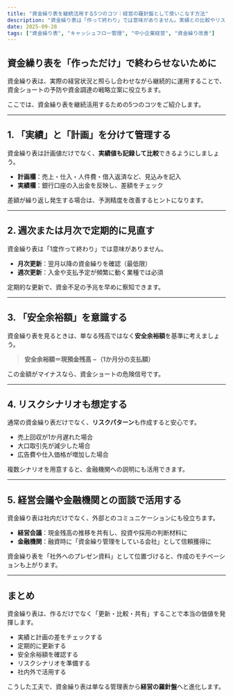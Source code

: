 ```yaml
---
title: "資金繰り表を継続活用する5つのコツ｜経営の羅針盤として使いこなす方法"
description: "資金繰り表は「作って終わり」では意味がありません。実績との比較やリスクシナリオの作成など、継続的に活用するための5つのコツを解説します。"
date: 2025-09-28
tags: ["資金繰り表", "キャッシュフロー管理", "中小企業経営", "資金繰り改善"]
---
```


## 資金繰り表を「作っただけ」で終わらせないために

資金繰り表は、実際の経営状況と照らし合わせながら継続的に運用することで、  
資金ショートの予防や資金調達の戦略立案に役立ちます。  

ここでは、資金繰り表を継続活用するための5つのコツをご紹介します。  

---

## 1. 「実績」と「計画」を分けて管理する

資金繰り表は計画値だけでなく、**実績値も記録して比較**できるようにしましょう。  

- **計画欄**：売上・仕入・人件費・借入返済など、見込みを記入  
- **実績欄**：銀行口座の入出金を反映し、差額をチェック  

差額が繰り返し発生する場合は、予測精度を改善するヒントになります。  

---

## 2. 週次または月次で定期的に見直す

資金繰り表は「1度作って終わり」では意味がありません。  

- **月次更新**：翌月以降の資金繰りを確認（最低限）  
- **週次更新**：入金や支払予定が頻繁に動く業種では必須  

定期的な更新で、資金不足の予兆を早めに察知できます。  

---

## 3. 「安全余裕額」を意識する

資金繰り表を見るときは、単なる残高ではなく**安全余裕額**を基準に考えましょう。  

> **安全余裕額＝現預金残高 −（1か月分の支払額）**

この金額がマイナスなら、資金ショートの危険信号です。  

---

## 4. リスクシナリオも想定する

通常の資金繰り表だけでなく、**リスクパターン**も作成すると安心です。  

- 売上回収が1か月遅れた場合  
- 大口取引先が減少した場合  
- 広告費や仕入価格が増加した場合  

複数シナリオを用意すると、金融機関への説明にも活用できます。  

---

## 5. 経営会議や金融機関との面談で活用する

資金繰り表は社内だけでなく、外部とのコミュニケーションにも役立ちます。  

- **経営会議**：現金残高の推移を共有し、投資や採用の判断材料に  
- **金融機関**：融資時に「資金繰り管理をしている会社」として信頼獲得に  

資金繰り表を「社外へのプレゼン資料」として位置づけると、作成のモチベーションも上がります。  

---

## まとめ

資金繰り表は、作るだけでなく「更新・比較・共有」することで本当の価値を発揮します。  

- 実績と計画の差をチェックする  
- 定期的に更新する  
- 安全余裕額を確認する  
- リスクシナリオを準備する  
- 社内外で活用する  

こうした工夫で、資金繰り表は単なる管理表から**経営の羅針盤**へと進化します。  
